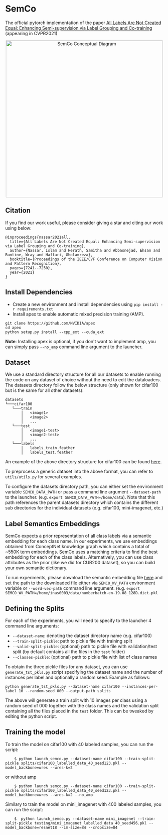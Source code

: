 # SemCo
The official pytorch implementation of the paper [All Labels Are Not Created Equal: Enhancing Semi-supervision via Label Grouping and Co-training](https://arxiv.org/abs/2104.05248) (appearing in CVPR2021)

<p align="center">
  <img class="center" src="https://github.com/islam-nassar/semco/blob/main/conceptual.png/" alt="SemCo Conceptual Diagram" width="500">
</p>

## Citation

If you find our work useful, please consider giving a star and citing our work using below:

```
@inproceedings{nassar2021all,
  title={All Labels Are Not Created Equal: Enhancing Semi-supervision via Label Grouping and Co-training},
  author={Nassar, Islam and Herath, Samitha and Abbasnejad, Ehsan and Buntine, Wray and Haffari, Gholamreza},
  booktitle={Proceedings of the IEEE/CVF Conference on Computer Vision and Pattern Recognition},
  pages={7241--7250},
  year={2021}
}
```

## Install Dependencies

- Create a new environment and install dependencies using ```pip install -r requirements.txt```
- Install apex to enable automatic mixed precision training (AMP).
```
git clone https://github.com/NVIDIA/apex
cd apex
python setup.py install --cpp_ext --cuda_ext

```
**Note**: Installing apex is optional, if you don't want to implement amp, you can simply pass `--no_amp` command line argument to the launcher. 


## Dataset
We use a standard directory structure for all our datasets to enable running the code on any dataset of choice without the need to edit the dataloaders. The datasets directory follow the below structure (only shown for cifar100 but is the same for all other datasets):
```
datasets
└───cifar100
   └───train
       │   <image1>
       │   <image2>
       │   ...
   └───test
       │   <image1-test>
       │   <image2-test>
       │   ...
   └───labels
       │   labels_train.feather
       │   labels_test.feather
```
An example of the above directory structure for cifar100 can be found [here](https://drive.google.com/file/d/18mEoD-cAnGar5gMrCiJgh-oWMjC8D4Bk/view?usp=sharing). 

To preprocess a generic dataset into the above format, you can refer to `utils/utils.py` for several examples.

To configure the datasets directory path, you can either set the environment variable `SEMCO_DATA_PATH` or pass a command line argument `--dataset-path` to the launcher. (e.g. `export SEMCO_DATA_PATH=/home/data`). Note that this path references the parent datasets directory which contains the different sub directories for the individual datasets (e.g. cifar100, mini-imagenet, etc.)

## Label Semantics Embeddings
SemCo expects a prior representation of all class labels via a semantic embedding for each class name. In our experiments, we use embeddings obtained from ConceptNet knowledge graph which contains a total of ~550K term embeddings. SemCo uses a matching criteria to find the best embedding for each of the class labels. Alternatively, you can use class attributes as the prior (like we did for CUB200 dataset), so you can build your own semantic dictionary.

To run experiments, please download the semantic embedding file [here](https://drive.google.com/file/d/1l_cIt0CFlhmd41v0DzRzVbAgC4HK88zy/view?usp=sharing) and set the path to the downloaded file either via `SEMCO_WV_PATH` environment variable or `--word-vec-path` command line argument. (e.g. `export SEMCO_WV_PATH=/home/inas0003/data/numberbatch-en-19.08_128D.dict.pkl`

## Defining the Splits
For each of the experiments, you will need to specify to the launcher 4 command line arguments:
- `--dataset-name`: denoting the dataset directory name (e.g. cifar100)
- `--train-split-pickle`: path to pickle file with training split
- `--valid-split-pickle`: (optional) path to pickle file with validation/test split (by default contains all the files in the `test` folder) 
- `--classes-pickle`: (optional) path to pickle file with list of class names

To obtain the three pickle files for any dataset, you can use `generate_tst_pkls.py` script specifying the dataset name and the number of instances per label and optionally a random seed. Example as follows:

`python generate_tst_pkls.py --dataset-name cifar100 --instances-per-label 10 --random-seed 000 --output-path splits`

The above will generate a train split with 10 images per class using a random seed of 000 together with the class names and the validation split containing all the files placed in the `test` folder. This can be tweaked by editing the python script. 

## Training the model

To train the model on cifar100 with 40 labeled samples, you can run the script: 
```
    $ python launch_semco.py --dataset-name cifar100 --train-split-pickle splits/cifar100_labelled_data_40_seed123.pkl --model_backbone=wres --wres-k=2
```
or without amp
```
    $ python launch_semco.py --dataset-name cifar100 --train-split-pickle splits/cifar100_labelled_data_40_seed123.pkl --model_backbone=wres --wres-k=2 --no_amp
```
Similary to train the model on mini_imagenet with 400 labeled samples, you can run the script: 
```
    $  python launch_semco.py --dataset-name mini_imagenet --train-split-pickle testing/mini_imagenet_labelled_data_40_seed456.pkl --model_backbone=resnet18 --im-size=84 --cropsize=84 
```
